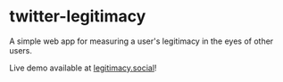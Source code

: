 # twitter-legitimacy
A simple web app for measuring a user's legitimacy in the eyes of other users.

Live demo available at [legitimacy.social](legitimacy.social)!
